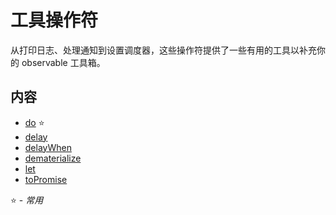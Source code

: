 # 工具操作符

从打印日志、处理通知到设置调度器，这些操作符提供了一些有用的工具以补充你的 observable 工具箱。

## 内容

* [do](do.md) :star:
* [delay](delay.md)
* [delayWhen](delaywhen.md)
* [dematerialize](dematerialize.md)
* [let](let.md)
* [toPromise](topromise.md)

:star: - *常用*

